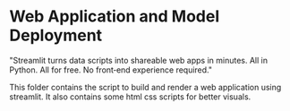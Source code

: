 # Web Application and Model Deployment 
"Streamlit turns data scripts into shareable web apps in minutes. All in Python. All for free. No front‑end experience required."

This folder contains the script to build and render a web application using streamlit. It also contains some html css scripts for better visuals. 